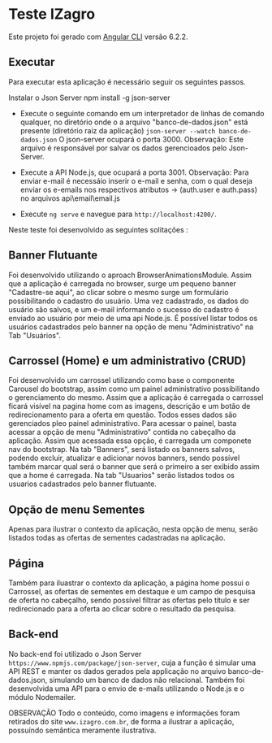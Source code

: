 # Teste IZagro

Este projeto foi gerado com [Angular CLI](https://github.com/angular/angular-cli) versão 6.2.2.

## Executar

Para executar esta aplicação é necessário seguir os seguintes passos.

Instalar o Json Server
npm install -g json-server

- Execute o seguinte comando em um interpretador de linhas de comando qualquer, no diretório onde o a arquivo "banco-de-dados.json" está presente (diretório raiz da aplicação) `json-server --watch banco-de-dados.json`
O json-server ocupará o porta 3000.
Observação: Este arquivo é responsável por salvar os dados gerencioados pelo Json-Server.

- Execute a API Node.js, que ocupará a porta 3001.
Observação: Para enviar e-mail é necessáio inserir o e-mail e senha, com o qual deseja enviar os e-emails nos respectivos atributos -> (auth.user e auth.pass) no arquivos api\email\email.js

- Execute `ng serve` e navegue para `http://localhost:4200/`.

Neste teste foi desenvolvido as seguintes solitações :

## Banner Flutuante

Foi desenvolvido utilizando o aproach BrowserAnimationsModule. Assim que a aplicação é carregada no browser,
surge um pequeno banner "Cadastre-se aqui", ao clicar sobre o mesmo surge um formulário possibilitando o cadastro do usuário. Uma vez cadastrado, os dados do usuário são salvos, e um e-mail informando o sucesso do cadastro é enviado ao usuário por meio de uma api Node.js. É possível listar todos os usuários cadastrados pelo banner na opção de menu "Administrativo" na Tab "Usuários".

## Carrossel (Home) e um administrativo (CRUD)

Foi desenvolvido um carrossel utilizando como base o componente Carousel do bootstrap, assim como um painel administrativo possibilitando o gerenciamento do mesmo. Assim que a aplicação é carregada o carrossel ficará visível na pagina home com as imagens, descrição e um botão de redirecionamento para a oferta em questão. Todos esses dados são gerenciados pleo painel administrativo. Para acessar o painel, basta acessar a opção de menu "Administrativo" contida no cabeçalho da aplicação. Assim que acessada essa opção, é carregada um componete nav do bootstrap. Na tab "Banners", será listado os banners salvos, podendo excluir, atualizar e adicionar novos banners, sendo possível também marcar qual será o banner que será o primeiro a ser exibido assim que a home é carregada.
Na tab "Usuarios" serão listados todos os usuarios cadastrados pelo banner flutuante.

## Opção de menu Sementes

Apenas para ilustrar o contexto da aplicação, nesta opção de menu, serão listados todas as ofertas de sementes cadastradas na aplicação.

## Página 
Também para iluastrar o contexto da aplicação, a página home possui o Carrossel, as ofertas de sementes em destaque e um campo de pesquisa de oferta no cabeçalho, sendo possível filtrar as ofertas pelo título e ser redirecionado para a oferta ao clicar sobre o resultado da pesquisa.

## Back-end
No back-end foi utilizado o Json Server `https://www.npmjs.com/package/json-server`, cuja a função é simular uma API REST e manter os dados gerados pela applicação no arquivo banco-de-dados.json, simulando um banco de dados não relacional.
Também foi desenvolvida uma API para o envio de e-mails utilizando o Node.js e o módulo Nodemailer.

OBSERVAÇÃO
Todo o conteúdo, como imagens e informações foram retirados do site `www.izagro.com.br`, de forma a ilustrar a aplicação, possuíndo semântica meramente ilustrativa.
